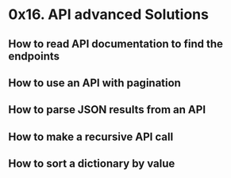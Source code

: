 # 0x16. API advanced Solutions
## How to read API documentation to find the endpoints
## How to use an API with pagination
## How to parse JSON results from an API
## How to make a recursive API call
## How to sort a dictionary by value

